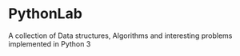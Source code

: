 # PythonLab
A collection of Data structures, Algorithms and interesting problems implemented in Python 3

